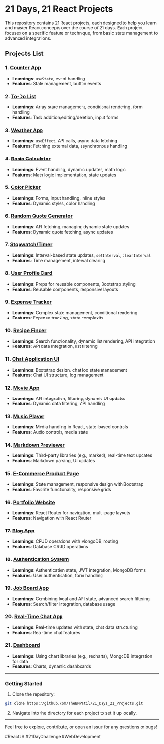 
# 21 Days, 21 React Projects  

This repository contains 21 React projects, each designed to help you learn and master React concepts over the course of 21 days. Each project focuses on a specific feature or technique, from basic state management to advanced integrations.

## Projects List  

### 1. [Counter App](./Day01/counter_app)  
- **Learnings**: `useState`, event handling  
- **Features**: State management, button events  

### 2. [To-Do List](./to-do-list)  
- **Learnings**: Array state management, conditional rendering, form handling  
- **Features**: Task addition/editing/deletion, input forms  

### 3. [Weather App](./weather-app)  
- **Learnings**: `useEffect`, API calls, async data fetching  
- **Features**: Fetching external data, asynchronous handling  

### 4. [Basic Calculator](./basic-calculator)  
- **Learnings**: Event handling, dynamic updates, math logic  
- **Features**: Math logic implementation, state updates  

### 5. [Color Picker](./color-picker)  
- **Learnings**: Forms, input handling, inline styles  
- **Features**: Dynamic styles, color handling  

### 6. [Random Quote Generator](./random-quote-generator)  
- **Learnings**: API fetching, managing dynamic state updates  
- **Features**: Dynamic quote fetching, async updates  

### 7. [Stopwatch/Timer](./stopwatch-timer)  
- **Learnings**: Interval-based state updates, `setInterval`, `clearInterval`  
- **Features**: Time management, interval clearing  

### 8. [User Profile Card](./user-profile-card)  
- **Learnings**: Props for reusable components, Bootstrap styling  
- **Features**: Reusable components, responsive layouts  

### 9. [Expense Tracker](./expense-tracker)  
- **Learnings**: Complex state management, conditional rendering  
- **Features**: Expense tracking, state complexity  

### 10. [Recipe Finder](./recipe-finder)  
- **Learnings**: Search functionality, dynamic list rendering, API integration  
- **Features**: API data integration, list filtering  

### 11. [Chat Application UI](./chat-application-ui)  
- **Learnings**: Bootstrap design, chat log state management  
- **Features**: Chat UI structure, log management  

### 12. [Movie App](./movie-app)  
- **Learnings**: API integration, filtering, dynamic UI updates  
- **Features**: Dynamic data filtering, API handling  

### 13. [Music Player](./music-player)  
- **Learnings**: Media handling in React, state-based controls  
- **Features**: Audio controls, media state  

### 14. [Markdown Previewer](./markdown-previewer)  
- **Learnings**: Third-party libraries (e.g., marked), real-time text updates  
- **Features**: Markdown parsing, UI updates  

### 15. [E-Commerce Product Page](./e-commerce-product-page)  
- **Learnings**: State management, responsive design with Bootstrap  
- **Features**: Favorite functionality, responsive grids  

### 16. [Portfolio Website](./portfolio-website)  
- **Learnings**: React Router for navigation, multi-page layouts  
- **Features**: Navigation with React Router  

### 17. [Blog App](./blog-app)  
- **Learnings**: CRUD operations with MongoDB, routing  
- **Features**: Database CRUD operations  

### 18. [Authentication System](./authentication-system)  
- **Learnings**: Authentication state, JWT integration, MongoDB forms  
- **Features**: User authentication, form handling  

### 19. [Job Board App](./job-board-app)  
- **Learnings**: Combining local and API state, advanced search filtering  
- **Features**: Search/filter integration, database usage  

### 20. [Real-Time Chat App](./real-time-chat-app)  
- **Learnings**: Real-time updates with state, chat data structuring  
- **Features**: Real-time chat features  

### 21. [Dashboard](./dashboard)  
- **Learnings**: Using chart libraries (e.g., recharts), MongoDB integration for data  
- **Features**: Charts, dynamic dashboards  

---

### Getting Started  
1. Clone the repository:  
```bash  
git clone https://github.com/TheBMPatil/21_Days_21_Projects.git
```  

2. Navigate into the directory for each project to set it up locally.

---

Feel free to explore, contribute, or open an issue for any questions or bugs!  

#ReactJS #21DayChallenge #WebDevelopment  
